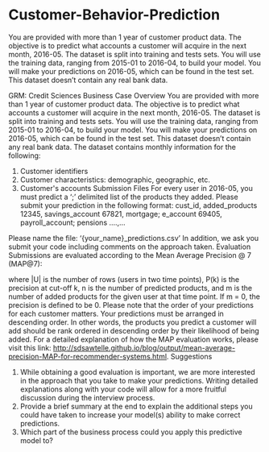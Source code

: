 # Customer-Behavior-Prediction
You are provided with more than 1 year of customer product data. The objective is to predict what accounts a customer will acquire in the next month, 2016-05. The dataset is split into training and tests sets. You will use the training data, ranging from 2015-01 to 2016-04, to build your model. You will make your predictions on 2016-05, which can be found in the test set. This dataset doesn’t contain any real bank data.


GRM: Credit Sciences Business Case 
Overview
You are provided with more than 1 year of customer product data. The objective is to predict what accounts a customer will acquire in the next month, 2016-05. The dataset is split into training and tests sets. You will use the training data, ranging from 2015-01 to 2016-04, to build your model. You will make your predictions on 2016-05, which can be found in the test set. This dataset doesn’t contain any real bank data.
The dataset contains monthly information for the following:
1) Customer identifiers
2) Customer characteristics: demographic, geographic, etc.
3) Customer's accounts
Submission Files
For every user in 2016-05, you must predict a ‘;’ delimited list of the products they added.  Please submit your prediction in the following format:
cust_id, added_products
12345, savings_account
67821, mortgage; e_account
69405, payroll_account; pensions
….,…



Please name the file: ‘{your_name}_predictions.csv’
In addition, we ask you submit your code including comments on the approach taken.
Evaluation
Submissions are evaluated according to the Mean Average Precision @ 7 (MAP@7):
 
where |U| is the number of rows (users in two time points), P(k) is the precision at cut-off k, n is the number of predicted products, and m is the number of added products for the given user at that time point. If m = 0, the precision is defined to be 0. Please note that the order of your predictions for each customer matters. Your predictions must be arranged in descending order. In other words, the products you predict a customer will add should be rank ordered in descending order by their likelihood of being added.
For a detailed explanation of how the MAP evaluation works, please visit this link:
http://sdsawtelle.github.io/blog/output/mean-average-precision-MAP-for-recommender-systems.html.
Suggestions
1.	While obtaining a good evaluation is important, we are more interested in the approach that you take to make your predictions.  Writing detailed explanations along with your code will allow for a more fruitful discussion during the interview process.
2.	Provide a brief summary at the end to explain the additional steps you could have taken to increase your model(s) ability to make correct predictions.
3.	Which part of the business process could you apply this predictive model to?







